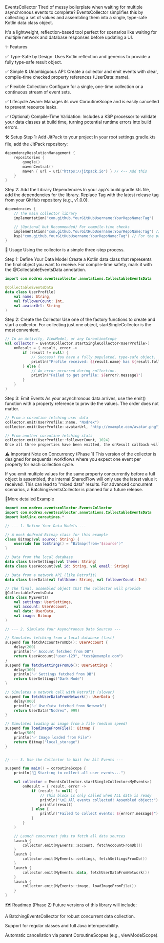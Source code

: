 EventsCollector
Tired of messy boilerplate when waiting for multiple asynchronous events to complete? EventsCollector simplifies this by collecting a set of values and assembling them into a single, type-safe Kotlin data class object.

It's a lightweight, reflection-based tool perfect for scenarios like waiting for multiple network and database responses before updating a UI.

✨ Features

✅ Type-Safe by Design: Uses Kotlin reflection and generics to provide a fully type-safe result object.

✅ Simple & Unambiguous API: Create a collector and emit events with clear, compile-time checked property references (UserData::name).

✅ Flexible Collection: Configure for a single, one-time collection or a continuous stream of event sets.

✅ Lifecycle Aware: Manages its own CoroutineScope and is easily cancelled to prevent resource leaks.

✅ (Optional) Compile-Time Validation: Includes a KSP processor to validate your data classes at build time, turning potential runtime errors into build errors.

🛠️ Setup
Step 1: Add JitPack to your project
In your root settings.gradle.kts file, add the JitPack repository:

```Kotlin
dependencyResolutionManagement {
    repositories {
        google()
        mavenCentral()
        maven { url = uri("https://jitpack.io") } // <-- Add this
    }
}
```
Step 2: Add the Library Dependencies
In your app's build.gradle.kts file, add the dependencies for the library. Replace Tag with the latest release tag from your GitHub repository (e.g., v1.0.0).

```Kotlin
dependencies {
    // The main collector library
    implementation("com.github.YourGitHubUsername:YourRepoName:Tag")

    // (Optional but Recommended) For compile-time checks
    implementation("com.github.YourGitHubUsername:YourRepoName:Tag") // For the annotation
    ksp("com.github.YourGitHubUsername:YourRepoName:Tag") // For the processor
}
```

🚀 Usage
Using the collector is a simple three-step process.

Step 1: Define Your Data Model
Create a Kotlin data class that represents the final object you want to receive. For compile-time safety, mark it with the @CollectableEventsData annotation.

```Kotlin
import com.nodrex.eventscollector.annotations.CollectableEventsData

@CollectableEventsData
data class UserProfile(
    val name: String,
    val followerCount: Int,
    val avatarUrl: String
)
```
Step 2: Create the Collector
Use one of the factory functions to create and start a collector. For collecting just one object, startSingleCollector is the most convenient.

```Kotlin
// In an Activity, ViewModel, or any CoroutineScope
val collector = EventsCollector.startSingleCollector<UserProfile>(
    onResult = { result, error ->
        if (result != null) {
            // Success! You have a fully populated, type-safe object.
            println("Profile received: ${result.name} has ${result.followerCount} followers.")
        } else {
            // An error occurred during collection.
            println("Failed to get profile: ${error?.message}")
        }
    }
)
```

Step 3: Emit Events
As your asynchronous data arrives, use the emit() function with a property reference to provide the values. The order does not matter.

```Kotlin
// From a coroutine fetching user data
collector.emit(UserProfile::name, "Nodrex")
collector.emit(UserProfile::avatarUrl, "http://example.com/avatar.png")
```
```Kotlin
// From another coroutine fetching stats
collector.emit(UserProfile::followerCount, 1024)
Once all three properties have been emitted, the onResult callback will be triggered with the complete UserProfile object.
```
⚠️ Important Note on Concurrency (Phase 1)
This version of the collector is designed for sequential workflows where you expect one event per property for each collection cycle.

If you emit multiple values for the same property concurrently before a full object is assembled, the internal SharedFlow will only use the latest value it received. This can lead to "mixed data" results. For advanced concurrent scenarios, a BatchingEventsCollector is planned for a future release.

🚀More detailed Example
```Kotlin
import com.nodrex.eventscollector.EventsCollector
import com.nodrex.eventscollector.annotations.CollectableEventsData
import kotlinx.coroutines.*

// --- 1. Define Your Data Models ---

// A mock Android Bitmap class for this example
class Bitmap(val source: String) {
    override fun toString() = "Bitmap(from='$source')"
}

// Data from the local database
data class UserSettings(val theme: String)
data class UserAccount(val id: String, val email: String)

// Data from a network API (like Retrofit)
data class UserData(val fullName: String, val followerCount: Int)

// The final, assembled object that the collector will provide
@CollectableEventsData
data class MyEvents(
    val settings: UserSettings,
    val account: UserAccount,
    val data: UserData,
    val image: Bitmap
)

// --- 2. Simulate Your Asynchronous Data Sources ---

// Simulates fetching from a local database (fast)
suspend fun fetchAccountFromDb(): UserAccount {
    delay(200)
    println("✅ Account fetched from DB")
    return UserAccount("user-123", "test@example.com")
}
suspend fun fetchSettingsFromDb(): UserSettings {
    delay(300)
    println("✅ Settings fetched from DB")
    return UserSettings("Dark Mode")
}

// Simulates a network call with Retrofit (slower)
suspend fun fetchUserDataFromNetwork(): UserData {
    delay(800)
    println("✅ UserData fetched from Network")
    return UserData("Nodrex", 999)
}

// Simulates loading an image from a file (medium speed)
suspend fun loadImageFromFile(): Bitmap {
    delay(500)
    println("✅ Image loaded from File")
    return Bitmap("local_storage")
}


// --- 3. Use the Collector to Wait for All Events ---

suspend fun main() = coroutineScope {
    println("🚀 Starting to collect all user events...")

    val collector = EventsCollector.startSingleCollector<MyEvents>(
        onResult = { result, error ->
            if (result != null) {
                // This block is only called when ALL data is ready
                println("\n🎉 All events collected! Assembled object:")
                println(result)
            } else {
                println("Failed to collect events: ${error?.message}")
            }
        }
    )

    // Launch concurrent jobs to fetch all data sources
    launch {
        collector.emit(MyEvents::account, fetchAccountFromDb())
    }
    launch {
        collector.emit(MyEvents::settings, fetchSettingsFromDb())
    }
    launch {
        collector.emit(MyEvents::data, fetchUserDataFromNetwork())
    }
    launch {
        collector.emit(MyEvents::image, loadImageFromFile())
    }
}
```


🗺️ Roadmap (Phase 2)
Future versions of this library will include:

A BatchingEventsCollector for robust concurrent data collection.

Support for regular classes and full Java interoperability.

Automatic cancellation via parent CoroutineScopes (e.g., viewModelScope).

